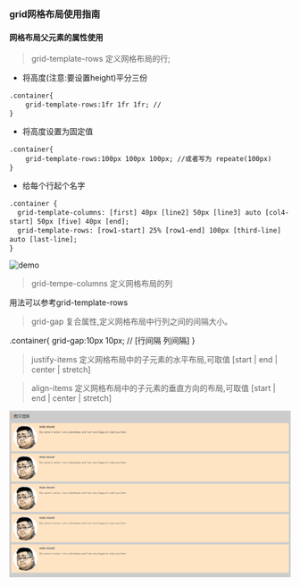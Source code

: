 ### grid网格布局使用指南

#### 网格布局父元素的属性使用

> grid-template-rows 定义网格布局的行;

- 将高度(注意:要设置height)平分三份

```
.container{
    grid-template-rows:1fr 1fr 1fr; //
}
```

- 将高度设置为固定值

```
.container{
    grid-template-rows:100px 100px 100px; //或者写为 repeate(100px)
}
```
- 给每个行起个名字

```
.container {
  grid-template-columns: [first] 40px [line2] 50px [line3] auto [col4-start] 50px [five] 40px [end];
  grid-template-rows: [row1-start] 25% [row1-end] 100px [third-line] auto [last-line];
}
```
![demo](https://segmentfault.com/img/remote/1460000012889805?w=514&h=365)

> grid-tempe-columns 定义网格布局的列

用法可以参考grid-template-rows

> grid-gap 复合属性,定义网格布局中行列之间的间隔大小。

.container{
    grid-gap:10px 10px; // [行间隔 列间隔]
}

> justify-items 定义网格布局中的子元素的水平布局,可取值 [start | end | center | stretch]

> align-items 定义网格布局中的子元素的垂直方向的布局,可取值 [start | end | center | stretch]

![demo21](./images/demo1.png)